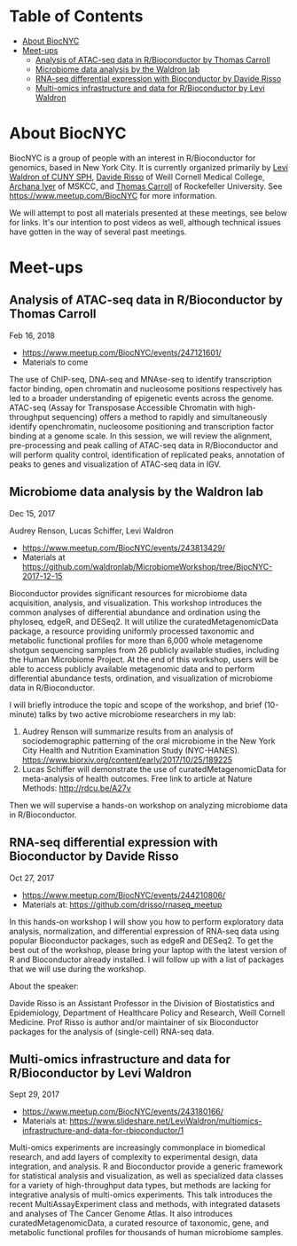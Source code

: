 Table of Contents
=================

   * [About BiocNYC](#about-biocnyc)
   * [Meet-ups](#meet-ups)
      * [Analysis of ATAC-seq data in R/Bioconductor by Thomas Carroll](#analysis-of-atac-seq-data-in-rbioconductor-by-thomas-carroll)
      * [Microbiome data analysis by the Waldron lab](#microbiome-data-analysis-by-the-waldron-lab)
      * [RNA-seq differential expression with Bioconductor by Davide Risso](#rna-seq-differential-expression-with-bioconductor-by-davide-risso)
      * [Multi-omics infrastructure and data for R/Bioconductor by Levi Waldron](#multi-omics-infrastructure-and-data-for-rbioconductor-by-levi-waldron)

# About BiocNYC

BiocNYC is a group of people with an interest in R/Bioconductor for genomics, based in New York City. It is currently organized primarily by [Levi Waldron of CUNY SPH](www.waldronlab.org), [Davide Risso](http://vivo.med.cornell.edu/display/cwid-dar2062) of Weill Cornell Medical College, [Archana Iyer](https://www.mskcc.org/research-areas/programs-centers/cancer-systems-immunology/contact-us) of MSKCC, and [Thomas Carroll](https://github.com/ThomasCarroll) of Rockefeller University. See https://www.meetup.com/BiocNYC for more information.

We will attempt to post all materials presented at these meetings, see below for links. It's our intention to post videos as well, although technical issues have gotten in the way of several past meetings.

# Meet-ups

## Analysis of ATAC-seq data in R/Bioconductor by Thomas Carroll

Feb 16, 2018

* https://www.meetup.com/BiocNYC/events/247121601/
* Materials to come

The use of ChIP-seq, DNA-seq and MNAse-seq to identify transcription factor binding, open chromatin and nucleosome positions respectively has led to a broader understanding of epigenetic events across the genome. ATAC-seq (Assay for Transposase Accessible Chromatin with high-throughput sequencing) offers a method to rapidly and simultaneously identify openchromatin, nucleosome positioning and transcription factor binding at a genome scale. In this session, we will review the alignment, pre-processing and peak calling of ATAC-seq data in R/Bioconductor and will perform quality control, identification of replicated peaks, annotation of peaks to genes and visualization of ATAC-seq data in IGV.


## Microbiome data analysis by the Waldron lab

Dec 15, 2017

Audrey Renson, Lucas Schiffer, Levi Waldron

* https://www.meetup.com/BiocNYC/events/243813429/ 
* Materials at https://github.com/waldronlab/MicrobiomeWorkshop/tree/BiocNYC-2017-12-15

Bioconductor provides significant resources for microbiome data acquisition, analysis, and visualization. This workshop introduces the common analyses of differential abundance and ordination using the phyloseq, edgeR, and DESeq2. It will utilize the curatedMetagenomicData package, a resource providing uniformly processed taxonomic and metabolic functional profiles for more than 6,000 whole metagenome shotgun sequencing samples from 26 publicly available studies, including the Human Microbiome Project. At the end of this workshop, users will be able to access publicly available metagenomic data and to perform differential abundance tests, ordination, and visualization of microbiome data in R/Bioconductor.

I will briefly introduce the topic and scope of the workshop, and brief (10-minute) talks by two active microbiome researchers in my lab:

1. Audrey Renson will summarize results from an analysis of sociodemographic patterning of the oral microbiome in the New York City Health and Nutrition Examination Study (NYC-HANES). https://www.biorxiv.org/content/early/2017/10/25/189225
2. Lucas Schiffer will demonstrate the use of curatedMetagenomicData for meta-analysis of health outcomes. Free link to article at Nature Methods: http://rdcu.be/A27v

Then we will supervise a hands-on workshop on analyzing microbiome data in R/Bioconductor. 


## RNA-seq differential expression with Bioconductor by Davide Risso

Oct 27, 2017

* https://www.meetup.com/BiocNYC/events/244210806/
* Materials at: https://github.com/drisso/rnaseq_meetup

In this hands-on workshop I will show you how to perform exploratory data analysis, normalization, and differential expression of RNA-seq data using popular Bioconductor packages, such as edgeR and DESeq2. To get the best out of the workshop, please bring your laptop with the latest version of R and Bioconductor already installed. I will follow up with a list of packages that we will use during the workshop.

About the speaker:

Davide Risso is an Assistant Professor in the Division of Biostatistics and Epidemiology, Department of Healthcare Policy and Research, Weill Cornell Medicine. Prof Risso is author and/or maintainer of six Bioconductor packages for the analysis of (single-cell) RNA-seq data.

## Multi-omics infrastructure and data for R/Bioconductor by Levi Waldron

Sept 29, 2017

* https://www.meetup.com/BiocNYC/events/243180166/
* Materials at: https://www.slideshare.net/LeviWaldron/multiomics-infrastructure-and-data-for-rbioconductor/1

Multi-omics experiments are increasingly commonplace in biomedical research, and add layers of complexity to experimental design, data integration, and analysis. R and Bioconductor provide a generic framework for statistical analysis and visualization, as well as specialized data classes for a variety of high-throughput data types, but methods are lacking for integrative analysis of multi-omics experiments. This talk introduces the recent MultiAssayExperiment class and methods, with integrated datasets and analyses of The Cancer Genome Atlas. It also introduces curatedMetagenomicData, a curated resource of taxonomic, gene, and metabolic functional profiles for thousands of human microbiome samples.